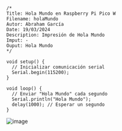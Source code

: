 
```
/*
Title: Hola Mundo en Raspberry Pi Pico W   
Filename: holaMundo
Autor: Abraham García
Date: 19/03/2024
Description: Impresión de Hola Mundo
Imput: -
Ouput: Hola Mundo
*/

void setup() {
  // Inicializar comunicación serial
  Serial.begin(115200);
}

void loop() {
  // Enviar "Hola Mundo" cada segundo
  Serial.println("Hola Mundo");
  delay(1000); // Esperar un segundo
}

```

![image](https://github.com/Eli-kopter/Equipo-RICOS2/assets/158227726/2fd7e494-bd09-44d3-8813-b1ea7c94e39a)
